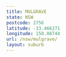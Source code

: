 ```yaml
---
title: MULGRAVE
state: NSW
postcode: 2756
latitude: -33.466271
longitude: 150.88744
url: /nsw/mulgrave/
layout: suburb
---
```

